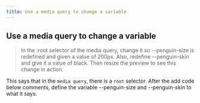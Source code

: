 ```yaml
---
title: Use a media query to change a variable
---
```

## Use a media query to change a variable

>In the :root selector of the media query, change it so --penguin-size is redefined and given a value of 200px. Also, redefine --penguin-skin and give it a value of black. Then resize the preview to see this change in action.

This says that in the `media query`, there is a `root` selector. After the add code below comments, define the variable --penguin-size and --penguin-skin to what it says.
<!-- The article goes here, in GitHub-flavored Markdown. Feel free to add YouTube videos, images, and CodePen/JSBin embeds  -->
